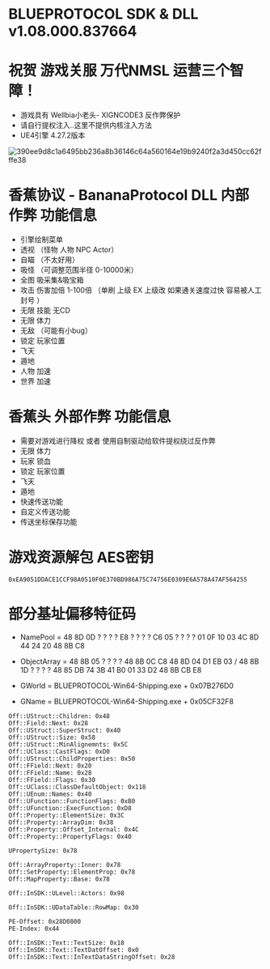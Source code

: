 
# BLUEPROTOCOL  SDK & DLL  v1.08.000.837664 

# 祝贺 游戏关服 万代NMSL 运营三个智障！ 

- 游戏具有 Wellbia小老头- XIGNCODE3 反作弊保护
- 请自行提权注入..这里不提供内核注入方法
- UE4引擎 4.27.2版本

![390ee9d8c1a6495bb236a8b36146c64a560164e19b9240f2a3d450cc62fffe38](https://github.com/user-attachments/assets/73c55941-af3c-4b9e-98aa-6afbc6f2243f)
# 香蕉协议 - **BananaProtocol**   DLL 内部作弊 功能信息 
- 引擎绘制菜单 
- 透视 （怪物 人物 NPC Actor）
- 自瞄 （不太好用）
- 吸怪 （可调整范围半径 0-10000米）
- 全图 吸采集&吸宝箱
- 攻击 伤害加倍 1-100倍 （单刷 上级 EX 上级改 如果通关速度过快 容易被人工封号 ）
- 无限 技能 无CD
- 无限 体力
- 无敌 （可能有小bug）
- 锁定 玩家位置
- 飞天
- 遁地
- 人物 加速
- 世界 加速

# 香蕉头 外部作弊 功能信息
- 需要对游戏进行降权 或者 使用自制驱动给软件提权绕过反作弊
- 无限 体力
- 玩家 锁血
- 锁定 玩家位置
- 飞天
- 遁地
- 快速传送功能
- 自定义传送功能
- 传送坐标保存功能 


# 游戏资源解包 AES密钥

 ```console
0xEA9051DDACE1CCF98A0510F0E370BD986A75C74756E0309E6A578A47AF564255
  ```



# 部分基址偏移特征码

- NamePool = 48 8D 0D ? ? ? ? E8 ? ? ? ? C6 05 ? ? ? ? 01 0F 10 03 4C 8D 44 24 20 48 8B C8

- ObjectArray  = 48 8B 05 ? ? ? ? 48 8B 0C C8 48 8D 04 D1 EB 03  /  48 8B 1D ? ? ? ? 48 85 DB 74 3B 41 B0 01 33 D2 48 8B CB E8

- GWorld = BLUEPROTOCOL-Win64-Shipping.exe + 0x07B276D0

- GName = BLUEPROTOCOL-Win64-Shipping.exe + 0x05CF32F8

 ```console
Off::UStruct::Children: 0x48
Off::Field::Next: 0x28
Off::UStruct::SuperStruct: 0x40
Off::UStruct::Size: 0x58
Off::UStruct::MinAlignemnts: 0x5C
Off::UClass::CastFlags: 0xD0
Off::UStruct::ChildProperties: 0x50
Off::FField::Next: 0x20
Off::FField::Name: 0x28
Off::FField::Flags: 0x30
Off::UClass::ClassDefaultObject: 0x118
Off::UEnum::Names: 0x40
Off::UFunction::FunctionFlags: 0xB0
Off::UFunction::ExecFunction: 0xD8
Off::Property::ElementSize: 0x3C
Off::Property::ArrayDim: 0x38
Off::Property::Offset_Internal: 0x4C
Off::Property::PropertyFlags: 0x40

UPropertySize: 0x78

Off::ArrayProperty::Inner: 0x78
Off::SetProperty::ElementProp: 0x78
Off::MapProperty::Base: 0x78

Off::InSDK::ULevel::Actors: 0x98

Off::InSDK::UDataTable::RowMap: 0x30

PE-Offset: 0x28D0800
PE-Index: 0x44

Off::InSDK::Text::TextSize: 0x18
Off::InSDK::Text::TextDatOffset: 0x0
Off::InSDK::Text::InTextDataStringOffset: 0x28
  ```

